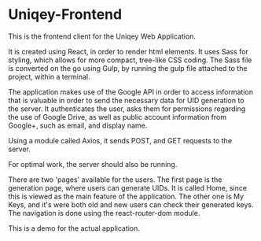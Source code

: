 # Uniqey-Frontend

This is the frontend client for the Uniqey Web Application.

It is created using React, in order to render html elements. It uses Sass for styling, which allows for more compact, tree-like CSS coding. The Sass file is converted on the go using Gulp, by running the gulp file attached to the project, within a terminal. 

The application makes use of the Google API in order to access information that is valuable in order to send the necessary data for UID generation to the server. It authenticates the user, asks them for permissions regarding the use of Google Drive, as well as public account information from Google+, such as email, and display name.

Using a module called Axios, it sends POST, and GET requests to the server.

For optimal work, the server should also be running.

There are two 'pages' available for the users. The first page is the generation page, where users can generate UIDs. It is called Home, since this is viewed as the main feature of the application. The other one is My Keys, and it's were both old and new users can check their generated keys. The navigation is done using the react-router-dom module.

This is a demo for the actual application.

